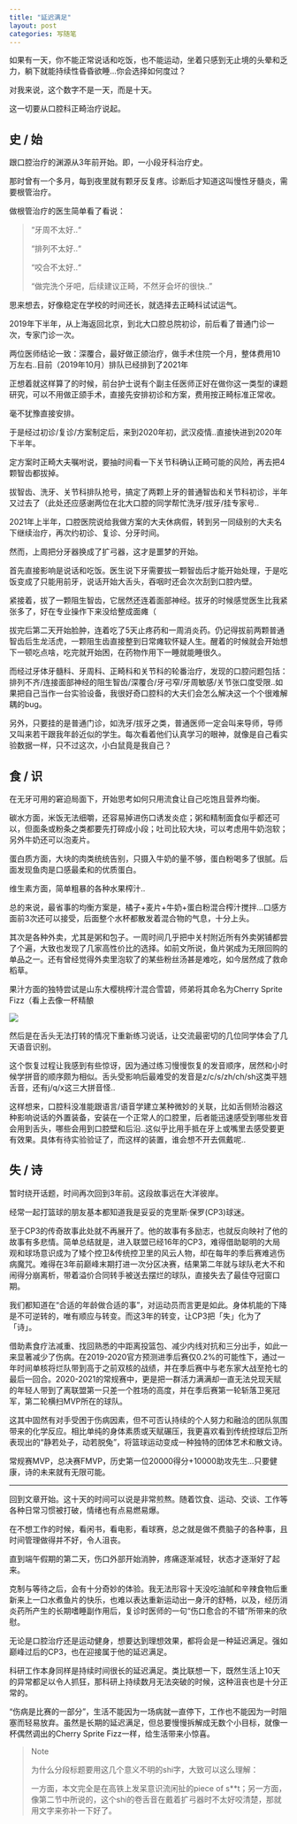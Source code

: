 ```yaml
---
title: "延迟满足"
layout: post
categories: 写随笔
---
```


如果有一天，你不能正常说话和吃饭，也不能运动，坐着只感到无止境的头晕和乏力，躺下就能持续性昏昏欲睡...你会选择如何度过？

<!-- more -->

对我来说，这个数字不是一天，而是十天。

这一切要从口腔科正畸治疗说起。

## 史 / 始

跟口腔治疗的渊源从3年前开始。即，一小段牙科治疗史。

那时曾有一个多月，每到夜里就有颗牙反复疼。诊断后才知道这叫慢性牙髓炎，需要根管治疗。

做根管治疗的医生简单看了看说：

> “牙周不太好..“
>
> “排列不太好..“
>
> “咬合不太好..“
>
> “做完洗个牙吧，后续建议正畸，不然牙会坏的很快..”

思来想去，好像稳定在学校的时间还长，就选择去正畸科试试运气。

2019年下半年，从上海返回北京，到北大口腔总院初诊，前后看了普通门诊一次，专家门诊一次。

两位医师结论一致：深覆合，最好做正颌治疗，做手术住院一个月，整体费用10万左右..目前（2019年10月）排队已经排到了2021年

正想着就这样算了的时候，前台护士说有个副主任医师正好在做你这一类型的课题研究，可以不用做正颌手术，直接先安排初诊和方案，费用按正畸标准正常收。

毫不犹豫直接安排。


于是经过初诊/复诊/方案制定后，来到2020年初，武汉疫情..直接快进到2020年下半年。

定方案时正畸大夫嘱咐说，要抽时间看一下关节科确认正畸可能的风险，再去把4颗智齿都拔掉。

拔智齿、洗牙、关节科排队抢号，搞定了两颗上牙的普通智齿和关节科初诊，半年又过去了（此处还应感谢两位在北大口腔的同学帮忙洗牙/拔牙/挂专家号..

2021年上半年，口腔医院说给我做方案的大夫休病假，转到另一同级别的大夫名下继续治疗，再次约初诊、复诊、分牙时间。

然而，上周把分牙器换成了扩弓器，这才是噩梦的开始。


首先直接影响是说话和吃饭。医生说下牙需要拔一颗智齿后才能开始处理，于是吃饭变成了只能用前牙，说话开始大舌头，吞咽时还会次次刮到口腔内壁。

紧接着，拔了一颗阻生智齿，它居然还连着面部神经。拔牙的时候感觉医生比我紧张多了，好在专业操作下来没给整成面瘫（

拔完后第二天开始脸肿，连着吃了5天止疼药和一周消炎药。仍记得拔前两颗普通智齿后生龙活虎，一颗阻生齿直接整到日常瘫软怀疑人生。醒着的时候就会开始想下一顿吃点啥，吃完就开始困，在药物作用下一睡就能睡很久。

而经过牙体牙髓科、牙周科、正畸科和关节科的轮番治疗，发现的口腔问题包括：排列不齐/连接面部神经的阻生智齿/深覆合/牙弓窄/牙周敏感/关节张口度受限..如果把自己当作一台实验设备，我很好奇口腔科的大夫们会怎么解决这一个个很难解耦的bug。

另外，只要挂的是普通门诊，如洗牙/拔牙之类，普通医师一定会叫来导师，导师又叫来若干跟我年龄近似的学生。每次看着他们认真学习的眼神，就像是自己看实验数据一样，只不过这次，小白鼠竟是我自己？

## 食 / 识

在无牙可用的窘迫局面下，开始思考如何只用流食让自己吃饱且营养均衡。

碳水方面，米饭无法细嚼，还容易掉进伤口诱发炎症；粥和精制面食似乎都还可以，但面条或粉条之类都要先打碎成小段；吐司比较大块，可以考虑用牛奶泡软；另外牛奶还可以泡麦片。

蛋白质方面，大块的肉类统统告别，只摄入牛奶的量不够，蛋白粉喝多了很腻。后面发现鱼肉是口感最柔和的优质蛋白。

维生素方面，简单粗暴的各种水果榨汁..

总的来说，最省事的均衡方案是，橘子+麦片+牛奶+蛋白粉混合榨汁搅拌…口感方面前3次还可以接受，后面整个水杯都散发着混合物的气息，十分上头。

其次是各种外卖，尤其是粥和包子。一周时间几乎把中关村附近所有外卖粥铺都尝了个遍，大致也发现了几家高性价比的选择。如前文所说，鱼片粥成为无限回购的单品之一。还有曾经觉得外卖里泡软了的某些粉丝汤甚是难吃，如今居然成了救命稻草。

果汁方面的独特尝试是山东大樱桃榨汁混合雪碧，师弟将其命名为Cherry Sprite Fizz（看上去像一杯精酿

![](https://github.com/HusterHope/blogimage/raw/master/20210615-1.jpg)

然后是在舌头无法打转的情况下重新练习说话，让交流最密切的几位同学体会了几天语音识别。

这个恢复过程让我感到有些惊讶，因为通过练习慢慢恢复的发音顺序，居然和小时候学拼音的顺序颇为相似。舌头受影响后最难受的发音是z/c/s/zh/ch/sh这类平翘舌音，还有j/q/x这三大拼音怪..

这样想来，口腔科没准能跟语言/语音学建立某种微妙的关联，比如舌侧矫治器这种影响说话的外置装备，安装在一个正常人的口腔里，后者能迅速感受到哪些发音会用到舌头，哪些会用到口腔壁和后沿..这似乎比用手抵在牙上或嘴里去感受要更有效果。具体有待实验验证了，而这样的装置，谁会想不开去佩戴呢..

## 失 / 诗

暂时绕开话题，时间再次回到3年前。这段故事远在大洋彼岸。

经常一起打篮球的朋友基本都知道我是妥妥的克里斯·保罗(CP3)球迷。

至于CP3的传奇故事此处就不再展开了。他的故事有多励志，也就反向映衬了他的故事有多悲情。简单总结就是，进入联盟已经16年的CP3，难得借助聪明的大局观和球场意识成为了矮个控卫&传统控卫里的风云人物，却在每年的季后赛难逃伤病魔咒。难得在3年前巅峰末期打进一次分区决赛，结果第二年就与球队老大不和闹得分崩离析，带着溢价合同转手被送去摆烂的球队，直接失去了最佳夺冠窗口期。

我们都知道在“合适的年龄做合适的事”，对运动员而言更是如此。身体机能的下降是不可逆转的，唯有顺应与转变。而这3年的转变，让CP3把「失」化为了「诗」。

借助素食疗法减重、找回熟悉的中距离投篮包、减少内线对抗和三分出手，如此一来显著减少了伤病。在2019-2020官方预测进季后赛仅0.2%的可能性下，通过一年时间单核将烂队带到高于之前双核的战绩，并在季后赛中与老东家大战至抢七的最后一回合。2020-2021的常规赛中，更是把一群活力满满却一直无法兑现天赋的年轻人带到了离联盟第一只差一个胜场的高度，并在季后赛第一轮斩落卫冕冠军，第二轮横扫MVP所在的球队。

这其中固然有对手受困于伤病因素，但不可否认持续的个人努力和融洽的团队氛围带来的化学反应。相比单纯的身体素质或天赋碾压，我更喜欢看到传统控球后卫所表现出的“静若处子，动若脱兔”，将篮球运动变成一种独特的团体艺术和散文诗。

常规赛MVP，总决赛FMVP，历史第一位20000得分+10000助攻先生...只要健康，诗的未来就有无限可能。

---

回到文章开始。这十天的时间可以说是非常煎熬。随着饮食、运动、交谈、工作等各种日常习惯被打破，情绪也有点易燃易爆。

在不想工作的时候，看闲书，看电影，看球赛，总之就是做不费脑子的各种事，且时间管理做得并不好，令人沮丧。

直到端午假期的第二天，伤口外部开始消肿，疼痛逐渐减轻，状态才逐渐好了起来。

克制与等待之后，会有十分奇妙的体验。我无法形容十天没吃油腻和辛辣食物后重新来上一口水煮鱼片的快乐，也难以表达重新运动出一身汗的舒畅，以及，经历消炎药所产生的长期嗜睡副作用后，复诊时医师的一句“伤口愈合的不错”所带来的欣慰。

无论是口腔治疗还是运动健身，想要达到理想效果，都将会是一种延迟满足。强如巅峰过后的CP3，也在迎接属于他的延迟满足。

科研工作本身同样是持续时间很长的延迟满足。类比联想一下，既然生活上10天的异常都足以令人抓狂，那科研上持续数月无法突破的时候，这种沮丧也是十分正常的。

“伤病是比赛的一部分”，生活不能因为一场病就一直停下，工作也不能因为一时阻塞而轻易放弃。虽然是长期的延迟满足，但总要慢慢拆解成无数个小目标，就像一杯偶然调出的Cherry Sprite Fizz一样，给生活带来小惊喜。



> Note
>
> 为什么分段标题要用这几个意义不明的shi字，大致可以这么理解：
>
> 一方面，本文完全是在高铁上发呆意识流闲扯的piece of s**t；另一方面，像第二节中所说的，这个shi的卷舌音在戴着扩弓器时不太好咬清楚，那就用文字来弥补一下好了。